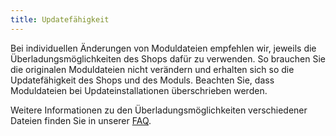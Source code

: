 ```yaml
---
title: Updatefähigkeit
---
```


Bei individuellen Änderungen von Moduldateien empfehlen wir, jeweils die Überladungsmöglichkeiten des Shops dafür zu verwenden. So brauchen Sie die originalen Moduldateien nicht verändern und erhalten sich so die Updatefähigkeit des Shops und des Moduls. Beachten Sie, dass Moduldateien bei Updateinstallationen überschrieben werden.

Weitere Informationen zu den Überladungsmöglichkeiten verschiedener Dateien finden Sie in unserer [FAQ](http://faq.oxidmodule.com/Modulinstallation/Modulanpassungen/).
